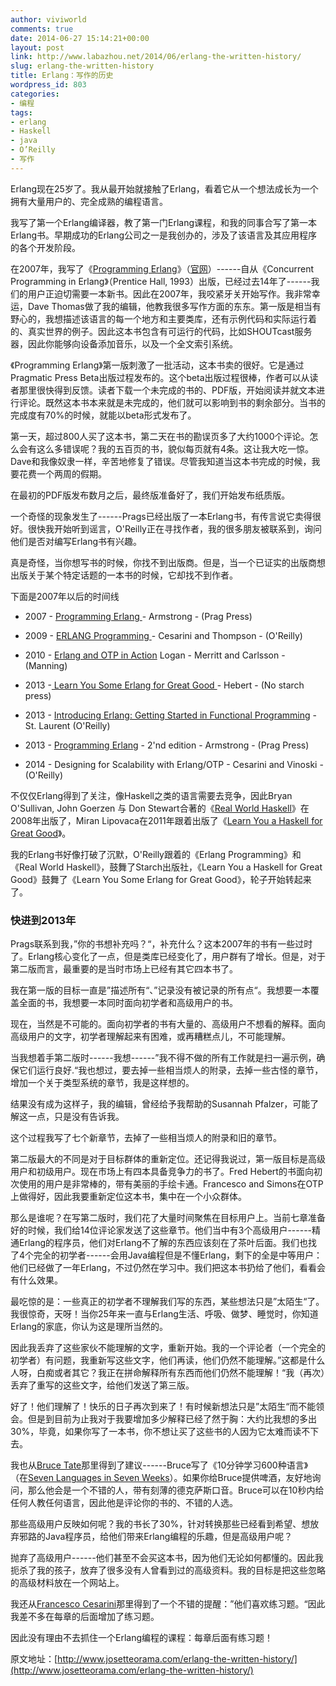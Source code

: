 ```yaml
---
author: viviworld
comments: true
date: 2014-06-27 15:14:21+00:00
layout: post
link: http://www.labazhou.net/2014/06/erlang-the-written-history/
slug: erlang-the-written-history
title: Erlang：写作的历史
wordpress_id: 803
categories:
- 编程
tags:
- erlang
- Haskell
- java
- O’Reilly
- 写作
---
```


Erlang现在25岁了。我从最开始就接触了Erlang，看着它从一个想法成长为一个拥有大量用户的、完全成熟的编程语言。

我写了第一个Erlang编译器，教了第一门Erlang课程，和我的同事合写了第一本Erlang书。早期成功的Erlang公司之一是我创办的，涉及了该语言及其应用程序的各个开发阶段。

在2007年，我写了《[Programming Erlang](http://shop.oreilly.com/product/9781934356005.do)》（[官网](http://www.pragprog.com/)）------自从《Concurrent Programming in Erlang》（Prentice Hall, 1993）出版，已经过去14年了------我们的用户正迫切需要一本新书。因此在2007年，我咬紧牙关开始写作。我非常幸运，Dave Thomas做了我的编辑，他教我很多写作方面的东东。第一版是相当有野心的，我想描述该语言的每一个地方和主要类库，还有示例代码和实际运行着的、真实世界的例子。因此这本书包含有可运行的代码，比如SHOUTcast服务器，因此你能够向设备添加音乐，以及一个全文索引系统。

《Programming Erlang》第一版刺激了一批活动，这本书卖的很好。它是通过Pragmatic Press Beta出版过程发布的。这个beta出版过程很棒，作者可以从读者那里很快得到反馈。读者下载一个未完成的书的、PDF版，开始阅读并就文本进行评论。既然这本书本来就是未完成的，他们就可以影响到书的剩余部分。当书的完成度有70%的时候，就能以beta形式发布了。

第一天，超过800人买了这本书，第二天在书的勘误页多了大约1000个评论。怎么会有这么多错误呢？我的五百页的书，貌似每页就有4条。这让我大吃一惊。Dave和我像奴隶一样，辛苦地修复了错误。尽管我知道当这本书完成的时候，我要花费一个两周的假期。

在最初的PDF版发布数月之后，最终版准备好了，我们开始发布纸质版。

一个奇怪的现象发生了------Prags已经出版了一本Erlang书，有传言说它卖得很好。很快我开始听到谣言，O'Reilly正在寻找作者，我的很多朋友被联系到，询问他们是否对编写Erlang书有兴趣。

真是奇怪，当你想写书的时候，你找不到出版商。但是，当一个已证实的出版商想出版关于某个特定话题的一本书的时候，它却找不到作者。

下面是2007年以后的时间线



	
  * 2007 - [Programming Erlang ](http://shop.oreilly.com/product/9781934356005.do)- Armstrong - (Prag Press)

	
  * 2009 - [ERLANG Programming ](http://shop.oreilly.com/product/9780596518189.do)- Cesarini and Thompson - (O'Reilly)

	
  * 2010 - [Erlang and OTP in Action](http://www.manning.com/logan/) Logan - Merritt and Carlsson - (Manning)

	
  * 2013 -[ Learn You Some Erlang for Great Good ](http://shop.oreilly.com/product/9781593274351.do)- Hebert - (No starch press)

	
  * 2013 - [Introducing Erlang: Getting Started in Functional Programming](http://shop.oreilly.com/product/0636920025818.do) - St. Laurent (O'Reilly)

	
  * 2013 - [Programming Erlang](http://shop.oreilly.com/product/9781937785536.do) - 2'nd edition - Armstrong - (Prag Press)

	
  * 2014 - Designing for Scalability with Erlang/OTP - Cesarini and Vinoski - (O'Reilly)


不仅仅Erlang得到了关注，像Haskell之类的语言需要去竞争，因此Bryan O'Sullivan, John Goerzen 与 Don Stewart合著的《[Real World Haskell](http://shop.oreilly.com/product/9780596514983.do)》在2008年出版了，Miran Lipovaca在2011年跟着出版了《[Learn You a Haskell for Great Good](http://shop.oreilly.com/product/9781593272838.do)》。

我的Erlang书好像打破了沉默，O'Reilly跟着的《Erlang Programming》和《Real World Haskell》，鼓舞了Starch出版社，《Learn You a Haskell for Great Good》鼓舞了《Learn You Some Erlang for Great Good》，轮子开始转起来了。


### 快进到2013年


Prags联系到我，”你的书想补充吗？“，补充什么？这本2007年的书有一些过时了。Erlang核心变化了一点，但是类库已经变化了，用户群有了增长。但是，对于第二版而言，最重要的是当时市场上已经有其它四本书了。

我在第一版的目标一直是”描述所有“、”记录没有被记录的所有点“。我想要一本覆盖全面的书，我想要一本同时面向初学者和高级用户的书。

现在，当然是不可能的。面向初学者的书有大量的、高级用户不想看的解释。面向高级用户的文字，初学者理解起来有困难，或再糟糕点儿，不可能理解。

当我想着手第二版时------我想------”我不得不做的所有工作就是扫一遍示例，确保它们运行良好.“我也想过，要去掉一些相当烦人的附录，去掉一些古怪的章节，增加一个关于类型系统的章节，我是这样想的。

结果没有成为这样子，我的编辑，曾经给予我帮助的Susannah Pfalzer，可能了解这一点，只是没有告诉我。

这个过程我写了七个新章节，去掉了一些相当烦人的附录和旧的章节。

第二版最大的不同是对于目标群体的重新定位。还记得我说过，第一版目标是高级用户和初级用户。现在市场上有四本具备竞争力的书了。Fred Hebert的书面向初次使用的用户是非常棒的，带有美丽的手绘卡通。Francesco and Simons在OTP上做得好，因此我要重新定位这本书，集中在一个小众群体。

那么是谁呢？在写第二版时，我们花了大量时间聚焦在目标用户上。当前七章准备好的时候，我们给14位评论家发送了这些章节。他们当中有3个高级用户------精通Erlang的程序员，他们对Erlang不了解的东西应该刻在了茶叶后面。我们也找了4个完全的初学者------会用Java编程但是不懂Erlang，剩下的全是中等用户：他们已经做了一年Erlang，不过仍然在学习中。我们把这本书扔给了他们，看看会有什么效果。

最吃惊的是：一些真正的初学者不理解我们写的东西，某些想法只是”太陌生“了。我很惊奇，天呀！当你25年来一直与Erlang生活、呼吸、做梦、睡觉时，你知道Erlang的家底，你认为这是理所当然的。

因此我丢弃了这些家伙不能理解的文字，重新开始。我的一个评论者（一个完全的初学者）有问题，我重新写这些文字，他们再读，他们仍然不能理解。”这都是什么人呀，白痴或者其它？我正在拼命解释所有东西而他们仍然不能理解！“我（再次）丢弃了重写的这些文字，给他们发送了第三版。

好了！他们理解了！快乐的日子再次到来了！有时候新想法只是”太陌生“而不能领会。但是到目前为止我对于我要增加多少解释已经了然于胸：大约比我想的多出30%，毕竟，如果你写了一本书，你不想让买了这些书的人因为它太难而读不下去。

我也从[Bruce Tate](http://en.wikipedia.org/wiki/Bruce_Tate)那里得到了建议------Bruce写了《10分钟学习600种语言》（在[Seven Languages in Seven Weeks](http://shop.oreilly.com/product/9781934356593.do)）。如果你给Bruce提供啤酒，友好地询问，那么他会是一个不错的人，带有刻薄的德克萨斯口音。Bruce可以在10秒内给任何人教任何语言，因此他是评论你的书的、不错的人选。

那些高级用户反映如何呢？我的书长了30%，针对转换那些已经看到希望、想放弃邪路的Java程序员，给他们带来Erlang编程的乐趣，但是高级用户呢？

抛弃了高级用户------他们甚至不会买这本书，因为他们无论如何都懂的。因此我扼杀了我的孩子，放弃了很多没有人曾看到过的高级资料。我的目标是把这些忽略的高级材料放在一个网站上。

我还从[Francesco Cesarini](http://www.oreilly.com/pub/au/3373)那里得到了一个不错的提醒：”他们喜欢练习题。“因此我差不多在每章的后面增加了练习题。

因此没有理由不去抓住一个Erlang编程的课程：每章后面有练习题！

原文地址：[http://www.josetteorama.com/erlang-the-written-history/](http://www.josetteorama.com/erlang-the-written-history/)
